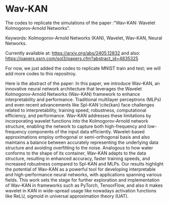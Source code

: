 # Wav-KAN
The codes to replicate the simulations of the paper :"Wav-KAN: Wavelet Kolmogorov-Arnold Networks". 

Keywords: Kolmogorov-Arnold Networks (KAN), Wavelet, Wav-KAN, Neural Networks.

Currently available at:
https://arxiv.org/abs/2405.12832
and also:
https://papers.ssrn.com/sol3/papers.cfm?abstract_id=4835325

For now, we just added the codes to replicate MNIST train and test; we will add more codes to this repositroy.

Here is the abstract of the paper:
In this paper, we introduce Wav-KAN, an innovative neural network architecture that leverages the Wavelet Kolmogorov-Arnold Networks (Wav-KAN) framework to enhance interpretability and performance. Traditional multilayer perceptrons (MLPs) and even recent advancements like Spl-KAN \cite{kan} face challenges related to interpretability, training speed, robustness, computational efficiency, and performance. Wav-KAN addresses these limitations by incorporating wavelet functions into the Kolmogorov-Arnold network structure, enabling the network to capture both high-frequency and low-frequency components of the input data efficiently. Wavelet-based approximations employ orthogonal or semi-orthogonal basis and also maintains a balance between accurately representing the underlying data structure and avoiding overfitting to the noise. Analogous to how water conforms to the shape of its container, Wav-KAN adapts to the data structure, resulting in enhanced accuracy, faster training speeds, and increased robustness compared to Spl-KAN and MLPs. Our results highlight the potential of Wav-KAN as a powerful tool for developing interpretable and high-performance neural networks, with applications spanning various fields. This work sets the stage for further exploration and implementation of Wav-KAN in frameworks such as PyTorch, TensorFlow, and also it makes wavelet in KAN in wide-spread usage like nowadays activation functions like ReLU, sigmoid in universal approximation theory (UAT).

